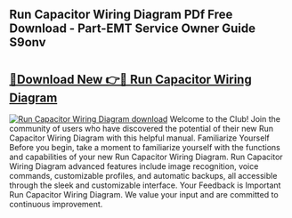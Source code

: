 ## Run Capacitor Wiring Diagram PDf Free Download - Part-EMT Service Owner Guide S9onv

# <h2><a href="http://dfmb98i.blite.top/?on=Run+Capacitor+Wiring+Diagram">🔗Download New 👉🔴 Run Capacitor Wiring Diagram</a></h2>

[![Run Capacitor Wiring Diagram download](https://i.imgur.com/lujVjoI.png)](http://dfmb98i.blite.top/?on=Run+Capacitor+Wiring+Diagram)
Welcome to the Club! Join the community of users who have discovered the potential of their new Run Capacitor Wiring Diagram with this helpful manual. Familiarize Yourself Before you begin, take a moment to familiarize yourself with the functions and capabilities of your new Run Capacitor Wiring Diagram. Run Capacitor Wiring Diagram advanced features include image recognition, voice commands, customizable profiles, and automatic backups, all accessible through the sleek and customizable interface. Your Feedback is Important Run Capacitor Wiring Diagram. We value your input and are committed to continuous improvement.
